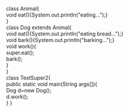 class Animal{  
void eat(){System.out.println("eating...");}  
}  
class Dog extends Animal{  
void eat(){System.out.println("eating bread...");}  
void bark(){System.out.println("barking...");}  
void work(){  
super.eat();  
bark();  
}  
}  
class TestSuper2{  
public static void main(String args[]){  
Dog d=new Dog();  
d.work();  
}
}
